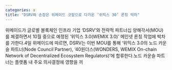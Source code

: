 ```yaml
---
categories: a
title: "DSRV와 손잡은 위메이드 코앞으로 다가온 ‘위믹스 30’ 론칭 박차"
---
```

위메이드가 글로벌 블록체인 인프라 기업 ‘DSRV’와 전략적 파트너십 양해각서(MOU)를 체결하면서 10월 중으로 예정된 ‘위믹스 3.0(WEMIX 3.0)’ 메인넷 론칭 작업에 박차를 가한다.4일 위메이드에 따르면, DSRV는 이번 MOU를 통해 ‘위믹스 3.0의 노드 카운슬 파트너(Node Council Partner), ‘40원더스(WONDERS, WEMIX On-chain Network of Decentralized Ecosystem Regulators)’에 합류한다.노드 카운슬 파트너는 플랫폼 내 주요 의사결정에 영향을 끼